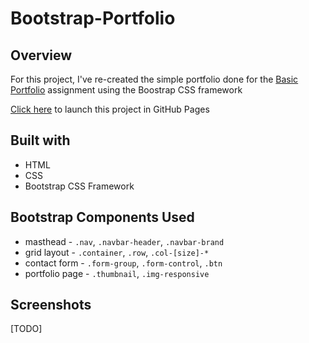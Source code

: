 # Bootstrap-Portfolio

## Overview
For this project, I've re-created the simple portfolio done for the [Basic Portfolio](http://github.com/merrazquin/Basic_Portfolio) assignment using the Boostrap CSS framework

[Click here](http://merrazquin.github.io/Bootstrap-Portfolio) to launch this project in GitHub Pages

## Built with
* HTML
* CSS
* Bootstrap CSS Framework

## Bootstrap Components Used
* masthead - `.nav`, `.navbar-header`, `.navbar-brand`
* grid layout - `.container`, `.row`, `.col-[size]-*`
* contact form - `.form-group`, `.form-control`, `.btn`
* portfolio page - `.thumbnail`, `.img-responsive`

## Screenshots
\[TODO\]
